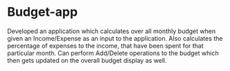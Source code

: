 # Budget-app
Developed an application which calculates over all monthly budget when given an Income/Expense as an input to the application. Also calculates the percentage of expenses to the income, that have been spent for that particular month. Can perform Add/Delete operations to the budget which then gets updated on the overall budget display as well.
